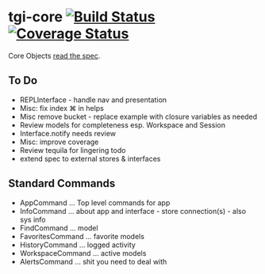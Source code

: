 # tgi-core [![Build Status](https://travis-ci.org/tgi-io/tgi-core.svg?branch=master)](https://travis-ci.org/tgi-io/tgi-core) [![Coverage Status](https://img.shields.io/coveralls/tgi-io/tgi-core.svg)](https://coveralls.io/r/tgi-io/tgi-core)

Core Objects [read the spec](spec/README.md).

To Do
---
- REPLInterface - handle nav and presentation
- Misc: fix index ⌘ in helps
- Misc remove bucket - replace example with closure variables as needed
- Review models for completeness esp. Workspace and Session
- Interface.notify needs review
- Misc: improve coverage
- Review tequila for lingering todo
- extend spec to external stores & interfaces

Standard Commands
---
- AppCommand ... Top level commands for app
- InfoCommand ... about app and interface - store connection(s) - also sys info
- FindCommand ... model
- FavoritesCommand ... favorite models
- HistoryCommand ... logged activity
- WorkspaceCommand ... active models
- AlertsCommand ... shit you need to deal with
